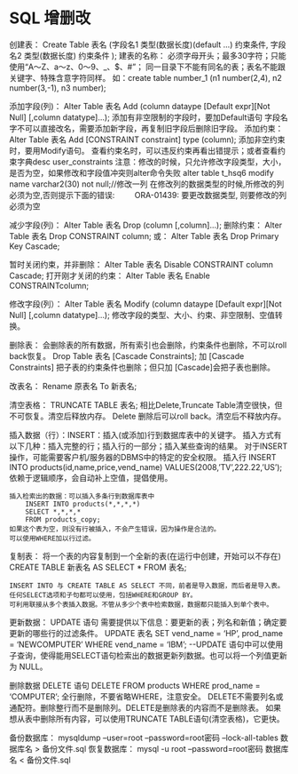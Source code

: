 SQL 增删改
===
创建表： Create Table 表名
        (字段名1 类型(数据长度)(default ...) 约束条件,
        字段名2 类型(数据长度) 约束条件 );
建表的名称：
    必须字母开头；最多30字符；只能使用“A～Z、a～z、0～9、_、$、#”；
    同一目录下不能有同名的表；表名不能跟关键字、特殊含意字符同样。
    如：create table number_1 (n1 number(2,4), n2 number(3,-1), n3 number);

添加字段(列)：
    Alter Table 表名
    Add (column dataype [Default expr][Not Null]
         [,column datatype]…);
    添加有非空限制的字段时，要加Default语句
    字段名字不可以直接改名，需要添加新字段，再复制旧字段后删除旧字段。
      添加约束： Alter Table 表名
                  Add [CONSTRAINT constraint] type (column);
    添加非空约束时，要用Modify语句。
    查看约束名时，可以违反约束再看出错提示；或者查看约束字典desc user_constraints
    注意：修改的时候，只允许修改字段类型，大小，是否为空，如果修改和字段值冲突则alter命令失败
        alter table t_hsq6 modify name varchar2(30) not null;//修改一列
            在修改列的数据类型的时候,所修改的列必须为空,否则提示下面的错误:
　　        ORA-01439: 要更改数据类型, 则要修改的列必须为空

减少字段(列)：
    Alter Table 表名
    Drop (column [,column]…);
      删除约束： Alter Table 表名
                  Drop CONSTRAINT column;
      或： Alter Table 表名
            Drop Primary Key Cascade;

暂时关闭约束，并非删除：
    Alter Table 表名
    Disable CONSTRAINT column Cascade;
打开刚才关闭的约束：
    Alter Table 表名
    Enable CONSTRAINTcolumn;

修改字段(列）：
    Alter Table 表名
    Modify (column dataype [Default expr][Not Null]
             [,column datatype]…);
修改字段的类型、大小、约束、非空限制、空值转换。

删除表：
会删除表的所有数据，所有索引也会删除，约束条件也删除，不可以roll back恢复。
    Drop Table 表名 [Cascade Constraints];
    加 [Cascade Constraints] 把子表的约束条件也删除；但只加 [Cascade]会把子表也删除。

改表名：
Rename 原表名 To 新表名;

清空表格：
    TRUNCATE TABLE 表名;
    相比Delete,Truncate Table清空很快，但不可恢复。清空后释放内存。
    Delete 删除后可以roll back。清空后不释放内存。

插入数据（行）：INSERT：插入(或添加)行到数据库表中的关键字。 
    插入方式有以下几种：插入完整的行；插入行的一部分；插入某些查询的结果。
    对于INSERT操作，可能需要客户机/服务器的DBMS中的特定的安全权限。
     插入行
     INSERT INTO products(id,name,price,vend_name) VALUES(2008,’TV’,222.22,’US’); 
    依赖于逻辑顺序，会自动补上空值，提倡使用。

    插入检索出的数据：可以插入多条行到数据库表中
        INSERT INTO products(*,*,*,*)
        SELECT *,*,*,*
        FROM products_copy;
    如果这个表为空，则没有行被插入，不会产生错误，因为操作是合法的。
    可以使用WHERE加以行过滤。

复制表： 将一个表的内容复制到一个全新的表(在运行中创建，开始可以不存在)
    CREATE TABLE 新表名 AS
    SELECT *
    FROM 表名;

    INSERT INTO 与 CREATE TABLE AS SELECT 不同，前者是导入数据，而后者是导入表。
    任何SELECT选项和子句都可以使用，包括WHERE和GROUP BY。
    可利用联接从多个表插入数据。不管从多少个表中检索数据，数据都只能插入到单个表中。

更新数据： UPDATE 语句
            需要提供以下信息：要更新的表；列名和新值；确定要更新的哪些行的过滤条件。
    UPDATE 表名
    SET vend_name = ‘HP’,
           prod_name = ‘NEWCOMPUTER’
    WHERE vend_name = ‘IBM’;
    --UPDATE 语句中可以使用子查询，使得能用SELECT语句检索出的数据更新列数据。也可以将一个列值更新为 NULL。

删除数据 DELETE 语句
    DELETE
    FROM products
    WHERE prod_name = ‘COMPUTER’;
    全行删除，不要省略WHERE，注意安全。
    DELETE不需要列名或通配符。删除整行而不是删除列。DELETE是删除表的内容而不是删除表。
    如果想从表中删除所有内容，可以使用TRUNCATE TABLE语句(清空表格)，它更快。

备份数据库：
mysqldump –user=root –password=root密码 –lock-all-tables 数据库名 > 备份文件.sql
恢复数据库：
mysql -u root –password=root密码 数据库名 < 备份文件.sql